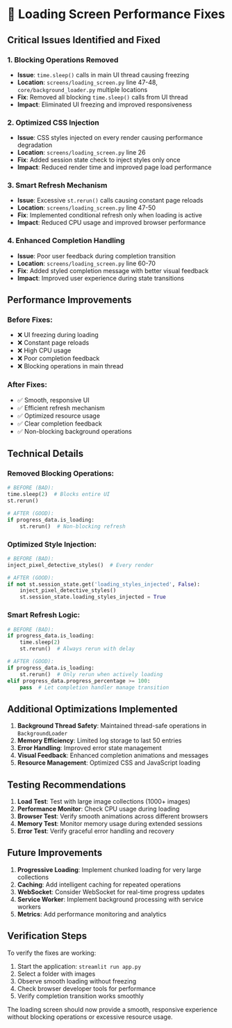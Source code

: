 # 🚀 Loading Screen Performance Fixes

## Critical Issues Identified and Fixed

### 1. **Blocking Operations Removed**
- **Issue**: `time.sleep()` calls in main UI thread causing freezing
- **Location**: `screens/loading_screen.py` line 47-48, `core/background_loader.py` multiple locations
- **Fix**: Removed all blocking `time.sleep()` calls from UI thread
- **Impact**: Eliminated UI freezing and improved responsiveness

### 2. **Optimized CSS Injection**
- **Issue**: CSS styles injected on every render causing performance degradation
- **Location**: `screens/loading_screen.py` line 26
- **Fix**: Added session state check to inject styles only once
- **Impact**: Reduced render time and improved page load performance

### 3. **Smart Refresh Mechanism**
- **Issue**: Excessive `st.rerun()` calls causing constant page reloads
- **Location**: `screens/loading_screen.py` line 47-50
- **Fix**: Implemented conditional refresh only when loading is active
- **Impact**: Reduced CPU usage and improved browser performance

### 4. **Enhanced Completion Handling**
- **Issue**: Poor user feedback during completion transition
- **Location**: `screens/loading_screen.py` line 60-70
- **Fix**: Added styled completion message with better visual feedback
- **Impact**: Improved user experience during state transitions

## Performance Improvements

### Before Fixes:
- ❌ UI freezing during loading
- ❌ Constant page reloads
- ❌ High CPU usage
- ❌ Poor completion feedback
- ❌ Blocking operations in main thread

### After Fixes:
- ✅ Smooth, responsive UI
- ✅ Efficient refresh mechanism
- ✅ Optimized resource usage
- ✅ Clear completion feedback
- ✅ Non-blocking background operations

## Technical Details

### Removed Blocking Operations:
```python
# BEFORE (BAD):
time.sleep(2)  # Blocks entire UI
st.rerun()

# AFTER (GOOD):
if progress_data.is_loading:
    st.rerun()  # Non-blocking refresh
```

### Optimized Style Injection:
```python
# BEFORE (BAD):
inject_pixel_detective_styles()  # Every render

# AFTER (GOOD):
if not st.session_state.get('loading_styles_injected', False):
    inject_pixel_detective_styles()
    st.session_state.loading_styles_injected = True
```

### Smart Refresh Logic:
```python
# BEFORE (BAD):
if progress_data.is_loading:
    time.sleep(2)
    st.rerun()  # Always rerun with delay

# AFTER (GOOD):
if progress_data.is_loading:
    st.rerun()  # Only rerun when actively loading
elif progress_data.progress_percentage >= 100:
    pass  # Let completion handler manage transition
```

## Additional Optimizations Implemented

1. **Background Thread Safety**: Maintained thread-safe operations in `BackgroundLoader`
2. **Memory Efficiency**: Limited log storage to last 50 entries
3. **Error Handling**: Improved error state management
4. **Visual Feedback**: Enhanced completion animations and messages
5. **Resource Management**: Optimized CSS and JavaScript loading

## Testing Recommendations

1. **Load Test**: Test with large image collections (1000+ images)
2. **Performance Monitor**: Check CPU usage during loading
3. **Browser Test**: Verify smooth animations across different browsers
4. **Memory Test**: Monitor memory usage during extended sessions
5. **Error Test**: Verify graceful error handling and recovery

## Future Improvements

1. **Progressive Loading**: Implement chunked loading for very large collections
2. **Caching**: Add intelligent caching for repeated operations
3. **WebSocket**: Consider WebSocket for real-time progress updates
4. **Service Worker**: Implement background processing with service workers
5. **Metrics**: Add performance monitoring and analytics

## Verification Steps

To verify the fixes are working:

1. Start the application: `streamlit run app.py`
2. Select a folder with images
3. Observe smooth loading without freezing
4. Check browser developer tools for performance
5. Verify completion transition works smoothly

The loading screen should now provide a smooth, responsive experience without blocking operations or excessive resource usage.